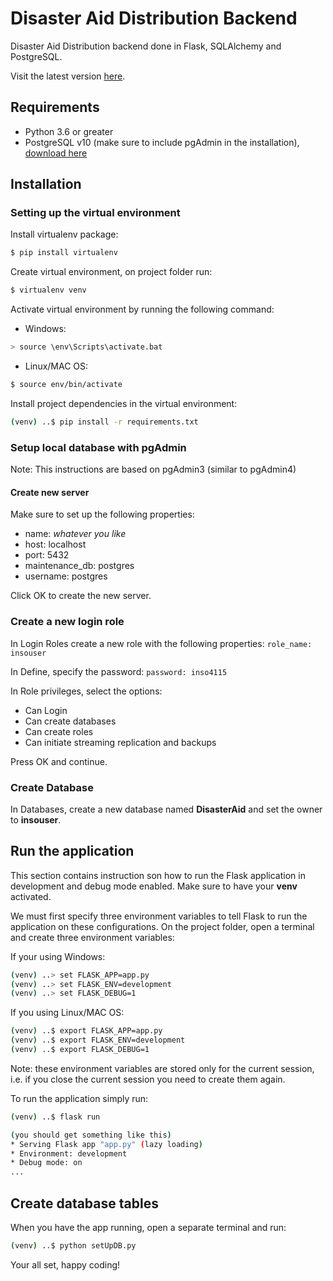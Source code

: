 # Disaster Aid Distribution Backend
Disaster Aid Distribution backend done in Flask, SQLAlchemy and PostgreSQL.

Visit the latest version [here](https://disaster-aid-app.herokuapp.com/).

## Requirements
* Python 3.6 or greater
* PostgreSQL v10 (make sure to include pgAdmin in the installation), [download here](https://www.enterprisedb.com/downloads/postgres-postgresql-downloads)

## Installation
### Setting up the virtual environment
Install virtualenv package:
```bash
$ pip install virtualenv
```

Create virtual environment, on project folder run:
```bash
$ virtualenv venv
```

Activate virtual environment by running the following command:

* Windows: 
```bash
> source \env\Scripts\activate.bat
```
* Linux/MAC OS: 
```bash
$ source env/bin/activate
```

Install project dependencies in the virtual environment:
```bash
(venv) ..$ pip install -r requirements.txt
```

### Setup local database with pgAdmin
Note: This instructions are based on pgAdmin3 (similar to pgAdmin4)

#### Create new server 
Make sure to set up the following properties:
* name: _whatever you like_
* host: localhost
* port: 5432
* maintenance_db: postgres
* username: postgres

Click OK to create the new server.

### Create a new login role
In Login Roles create a new role with the following properties: `role_name: insouser`

In Define, specify the password: `password: inso4115`

In Role privileges, select the options: 
* Can Login
* Can create databases
* Can create roles
* Can initiate streaming replication and backups 

Press OK and continue.

### Create Database
In Databases, create a new database named **DisasterAid** and set the owner to **insouser**.

## Run the application
This section contains instruction son how to run the Flask application in development and debug mode enabled.
Make sure to have your **venv** activated.

We must first specify three environment variables to tell Flask to run the application on these configurations.
On the project folder, open a terminal and create three environment variables:

If your using Windows:
```bash
(venv) ..> set FLASK_APP=app.py
(venv) ..> set FLASK_ENV=development
(venv) ..> set FLASK_DEBUG=1
```

If you using Linux/MAC OS:
```bash
(venv) ..$ export FLASK_APP=app.py
(venv) ..$ export FLASK_ENV=development
(venv) ..$ export FLASK_DEBUG=1
```

Note: these environment variables are stored only for the current session, i.e. if you close the current session you need to create them again.

To run the application simply run:
```bash
(venv) ..$ flask run

(you should get something like this)
* Serving Flask app "app.py" (lazy loading)
* Environment: development
* Debug mode: on
...
```

## Create database tables
When you have the app running, open a separate terminal and run:
```bash
(venv) ..$ python setUpDB.py 
``` 

Your all set, happy coding!